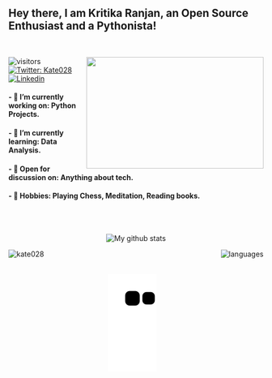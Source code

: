 <!-- ##  <img src="https://media.giphy.com/media/hvRJCLFzcasrR4ia7z/giphy.gif" width="1px"> -->

## Hey there, I am Kritika Ranjan, an Open Source Enthusiast and a Pythonista! 

<br>

<p align="center">
  <img align="right" src="https://user-images.githubusercontent.com/72349558/117948607-e95d3780-b32e-11eb-9463-c6223338e265.gif" height="220px" width="350px" > 
  </a>
</p>

![visitors](https://visitor-badge.glitch.me/badge?page_id=Kate028.visitor-badge)
[![Twitter: Kate028](https://img.shields.io/twitter/follow/Kate028_?style=social)](https://twitter.com/Kate028_)
[![Linkedin](https://img.shields.io/badge/-Kate028-blue?style=flat-square&logo=Linkedin&logoColor=white&link=https://www.linkedin.com/in/Kate028/)](https://www.linkedin.com/in/Kate028/)

#### -  🌿  I’m currently working on: Python Projects.

#### -  🌱  I’m currently learning: Data Analysis.

#### -  🍁  Open for discussion on: Anything about tech.

#### -  🌸  Hobbies: Playing Chess, Meditation, Reading books.


<br>

<br>

<p align="center">
<img src="https://github-readme-stats.vercel.app/api?username=kate028&show_icons=true&theme=tokyonight" alt="My github stats" height="150"/></p>

<p align="center">
<img align="left" height="150"  src="https://github-readme-streak-stats.herokuapp.com/?user=Kate028&theme=tokyonight" alt="kate028"/> </p>

<p align="center">
<img align="right" height= "150" src="https://github-readme-stats.vercel.app/api/top-langs/?username=Kate028&layout=compact&theme=tokyonight" alt="languages"/> 
</p>


<br>

<br>
<p align="center">
  <img src="https://github.com/Kate028/Kate028/blob/output/github-contribution-grid-snake.svg" alt="snake"></center>
</p>
